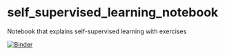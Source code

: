 # self_supervised_learning_notebook
Notebook that explains self-supervised learning with exercises

[![Binder](https://mybinder.org/badge_logo.svg)](https://mybinder.org/v2/gh/guidoAI/self_supervised_learning_notebook/master)
